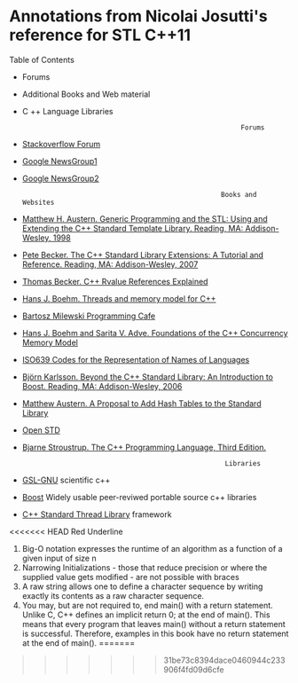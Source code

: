 # Annotations from Nicolai Josutti's reference for STL C++11 

Table of Contents 
- Forums
- Additional Books and Web material 
- C ++ Language Libraries
                  
                                                             Forums 

* [Stackoverflow Forum](http://stackoverflow.com/tags/c++/info)
* [Google NewsGroup1](https://groups.google.com/g/comp.lang.c++/about)
* [Google NewsGroup2](http://groups.google.com/group/alt.comp.lang.learn.c-c++/about)

                                                        Books and Websites
 * [Matthew H. Austern. Generic Programming and the STL: Using and Extending the C++ Standard Template Library. Reading, MA: Addison-Wesley, 1998](https://openlibrary.org/books/OL369307M/Generic_programming_and_the_STL)
 * [Pete Becker. The C++ Standard Library Extensions: A Tutorial and Reference. Reading, MA: Addison-Wesley, 2007](https://www.google.com/url?sa=t&rct=j&q=&esrc=s&source=web&cd=&cad=rja&uact=8&ved=2ahUKEwij2Y3ssJz1AhUhPn0KHSyjDZwQFnoECAQQAQ&url=https%3A%2F%2Fwww.amazon.com%2FStandard-Library-Extensions-Tutorial-Reference%2Fdp%2F0321412990&usg=AOvVaw1M97eC_UM1uCeGq3hr7jKU) 
 * [Thomas Becker. C++ Rvalue References Explained](http://thbecker.net/articles/rvalue_references/section_01.html)
 * [Hans J. Boehm. Threads and memory model for C++](https://www.hboehm.info/c++mm/) 
 * [Bartosz Milewski Programming Cafe](https://bartoszmilewski.com)
 * [Hans J. Boehm and Sarita V. Adve. Foundations of the C++ Concurrency Memory Model](https://www.hpl.hp.com/techreports/2008/HPL-2008-56.pdf)
 * [ISO639 Codes for the Representation of Names of Languages](https://www.loc.gov/standards/iso639-2/php/English_list.php)
 * [Björn Karlsson. Beyond the C++ Standard Library: An Introduction to Boost. Reading, MA: Addison-Wesley, 2006](https://www.google.com/url?sa=t&rct=j&q=&esrc=s&source=web&cd=&ved=2ahUKEwjUt_-32pz1AhXglGoFHYRpBxcQFnoECAMQAQ&url=http%3A%2F%2F159.69.3.96%2Febooks%2FIT%2FPROGRAMMING%2FBoost%2FBeyond_The_Cpp_Standard_Library_An_Introduction_To_Boost.pdf&usg=AOvVaw33bhHA-baHKbeMrSn_hVZ2)
 * [Matthew Austern. A Proposal to Add Hash Tables to the Standard Library](http://www.open-std.org/jtc1/sc22/wg21/docs/papers/2003/n1456.html)
 * [Open STD](http://www.open-std.org) 
 * [Bjarne Stroustrup. The C++ Programming Language, Third Edition. ](http://www.staroceans.org/e-book/The_C__Programming_Language__Stroustrup_.pdf)
 
                                                          Libraries

* [GSL-GNU](https://www.gnu.org/software/gsl/) scientific c++ 
* [Boost](https://www.boost.org) Widely usable peer-reviwed portable source c++ libraries 
* [C++ Standard Thread Library](https://www.stdthread.co.uk) framework



<<<<<<< HEAD
                                        Red Underline
1. Big-O notation expresses the runtime of an algorithm as a function of a given input of size n
2. Narrowing Initializations - those that reduce precision or where the supplied value gets modified - are not possible with braces
3. A raw string allows one to define a character sequence by writing exactly its contents as a raw character sequence.
4. You may, but are not required to, end main() with a return statement. Unlike C, C++ defines an implicit return 0; at the end of main(). This means that every program that leaves main() without a return statement is successful. Therefore, examples in this book have no return statement at the end of main().
=======
>>>>>>> 31be73c8394dace0460944c233906f4fd09d6cfe






  
